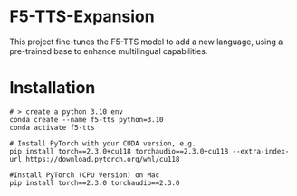 # F5-TTS-Expansion
This project fine-tunes the F5-TTS model to add a new language, using a pre-trained base to enhance multilingual capabilities.

# Installation
```
# > create a python 3.10 env
conda create --name f5-tts python=3.10
conda activate f5-tts

# Install PyTorch with your CUDA version, e.g.
pip install torch==2.3.0+cu118 torchaudio==2.3.0+cu118 --extra-index-url https://download.pytorch.org/whl/cu118

#Install PyTorch (CPU Version) on Mac
pip install torch==2.3.0 torchaudio==2.3.0


